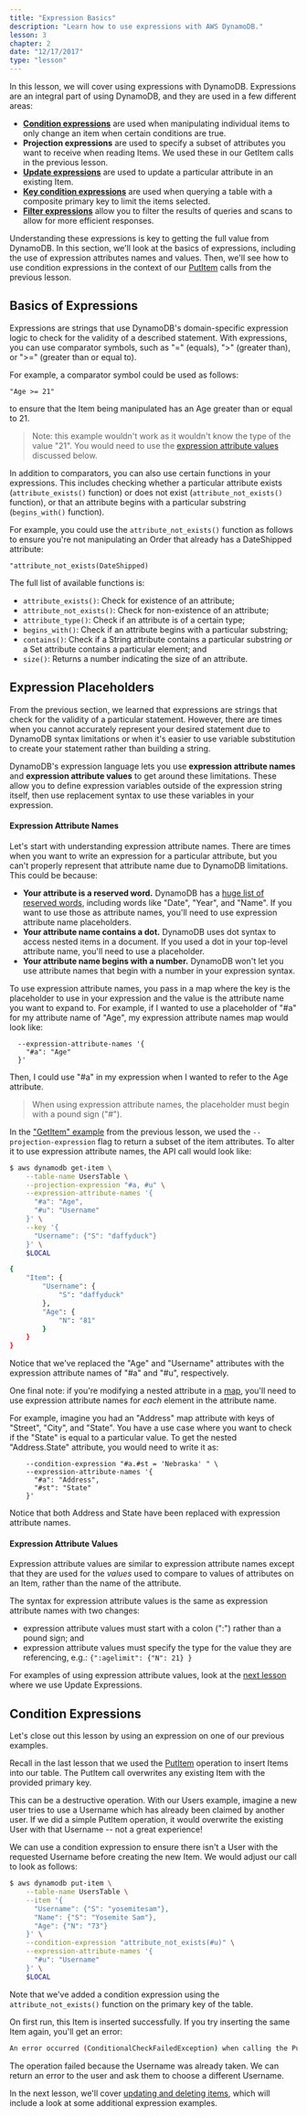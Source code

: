 ```yaml
---
title: "Expression Basics"
description: "Learn how to use expressions with AWS DynamoDB."
lesson: 3
chapter: 2
date: "12/17/2017"
type: "lesson"
---
```


In this lesson, we will cover using expressions with DynamoDB. Expressions are an integral part of using DynamoDB, and they are used in a few different areas:

- **[Condition expressions](#condition-expressions)** are used when manipulating individual items to only change an item when certain conditions are true. 
- **Projection expressions** are used to specify a subset of attributes you want to receive when reading Items. We used these in our GetItem calls in the previous lesson.
- **[Update expressions](./updating-deleting-items#updating-items)** are used to update a particular attribute in an existing Item.
- [**Key condition expressions**](./querying#using-key-expressions) are used when querying a table with a composite primary key to limit the items selected. 
- [**Filter expressions**](./filtering) allow you to filter the results of queries and scans to allow for more efficient responses.

Understanding these expressions is key to getting the full value from DynamoDB. In this section, we'll look at the basics of expressions, including the use of expression attributes names and values. Then, we'll see how to use condition expressions in the context of our [PutItem](./inserting-retrieving-items#put-item) calls from the previous lesson.

## Basics of Expressions

Expressions are strings that use DynamoDB's domain-specific expression logic to check for the validity of a described statement. With expressions, you can use comparator symbols, such as "=" (equals), ">" (greater than), or ">=" (greater than or equal to). 

For example, a comparator symbol could be used as follows:

```
"Age >= 21"
```

to ensure that the Item being manipulated has an Age greater than or equal to 21.

> Note: this example wouldn't work as it wouldn't know the type of the value "21". You would need to use the [expression attribute values](#expression-attribute-values) discussed below.

In addition to comparators, you can also use certain functions in your expressions. This includes checking whether a particular attribute exists (`attribute_exists()` function) or does not exist (`attribute_not_exists()` function), or that an attribute begins with a particular substring (`begins_with()` function).

For example, you could use the `attribute_not_exists()` function as follows to ensure you're not manipulating an Order that already has a DateShipped attribute:

```
"attribute_not_exists(DateShipped)
```

The full list of available functions is:

- `attribute_exists()`: Check for existence of an attribute;
- `attribute_not_exists()`: Check for non-existence of an attribute;
- `attribute_type()`: Check if an attribute is of a certain type;
- `begins_with()`: Check if an attribute begins with a particular substring;
- `contains()`: Check if a String attribute contains a particular substring _or_ a Set attribute contains a particular element; and
- `size()`: Returns a number indicating the size of an attribute.

## Expression Placeholders

From the previous section, we learned that expressions are strings that check for the validity of a particular statement. However, there are times when you cannot accurately represent your desired statement due to DynamoDB syntax limitations or when it's easier to use variable substitution to create your statement rather than building a string.

DynamoDB's expression language lets you use **expression attribute names** and **expression attribute values** to get around these limitations. These allow you to define expression variables outside of the expression string itself, then use replacement syntax to use these variables in your expression.

#### Expression Attribute Names

Let's start with understanding expression attribute names. There are times when you want to write an expression for a particular attribute, but you can't properly represent that attribute name due to DynamoDB limitations. This could be because:

- **Your attribute is a reserved word.** DynamoDB has a [huge list of reserved words](http://docs.aws.amazon.com/amazondynamodb/latest/developerguide/ReservedWords.html), including words like "Date", "Year", and "Name". If you want to use those as attribute names, you'll need to use expression attribute name placeholders.
- **Your attribute name contains a dot.** DynamoDB uses dot syntax to access nested items in a document. If you used a dot in your top-level attribute name, you'll need to use a placeholder.
- **Your attribute name begins with a number.** DynamoDB won't let you use attribute names that begin with a number in your expression syntax.

To use expression attribute names, you pass in a map where the key is the placeholder to use in your expression and the value is the attribute name you want to expand to. For example, if I wanted to use a placeholder of "#a" for my attribute name of "Age", my expression attribute names map would look like:

```
  --expression-attribute-names '{
    "#a": "Age"
  }'
```

Then, I could use "#a" in my expression when I wanted to refer to the Age attribute.

> When using expression attribute names, the placeholder must begin with a pound sign ("#").

In the ["GetItem" example](./inserting-retrieving-items#get-item) from the previous lesson, we used the `--projection-expression` flag to return a subset of the item attributes. To alter it to use expression attribute names, the API call would look like:

```bash
$ aws dynamodb get-item \
    --table-name UsersTable \
    --projection-expression "#a, #u" \
    --expression-attribute-names '{
      "#a": "Age",
      "#u": "Username"
    }' \
    --key '{
      "Username": {"S": "daffyduck"}
    }' \
    $LOCAL

{
    "Item": {
        "Username": {
            "S": "daffyduck"
        },
        "Age": {
            "N": "81"
        }
    }
}
```

Notice that we've replaced the "Age" and "Username" attributes with the expression attribute names of "#a" and "#u", respectively.

One final note: if you're modifying a nested attribute in a [map](./anatomy-of-an-item#map-type), you'll need to use expression attribute names for _each_ element in the attribute name.

For example, imagine you had an "Address" map attribute with keys of "Street", "City", and "State". You have a use case where you want to check if the "State" is equal to a particular value. To get the nested "Address.State" attribute, you would need to write it as:

```
    --condition-expression "#a.#st = 'Nebraska' " \
    --expression-attribute-names '{
      "#a": "Address",
      "#st": "State"
    }'

```

Notice that both Address and State have been replaced with expression attribute names.

#### Expression Attribute Values

Expression attribute values are similar to expression attribute names except that they are used for the _values_ used to compare to values of attributes on an Item, rather than the name of the attribute.

The syntax for expression attribute values is the same as expression attribute names with two changes:

- expression attribute values must start with a colon (":") rather than a pound sign; and
- expression attribute values must specify the type for the value they are referencing, e.g.: `{":agelimit": {"N": 21} }`

For examples of using expression attribute values, look at the [next lesson](./updating-deleting-items#using-the-set-update-clause) where we use Update Expressions.

## Condition Expressions

Let's close out this lesson by using an expression on one of our previous examples.

Recall in the last lesson that we used the [PutItem](./inserting-retrieving-items#put-item) operation to insert Items into our table. The PutItem call overwrites any existing Item with the provided primary key. 

This can be a destructive operation. With our Users example, imagine a new user tries to use a Username which has already been claimed by another user. If we did a simple PutItem operation, it would overwrite the existing User with that Username -- not a great experience!

We can use a condition expression to ensure there isn't a User with the requested Username before creating the new Item. We would adjust our call to look as follows:

```bash
$ aws dynamodb put-item \
    --table-name UsersTable \
    --item '{
      "Username": {"S": "yosemitesam"},
      "Name": {"S": "Yosemite Sam"},
      "Age": {"N": "73"}
    }' \
    --condition-expression "attribute_not_exists(#u)" \
    --expression-attribute-names '{
      "#u": "Username"
    }' \
    $LOCAL
```

Note that we've added a condition expression using the `attribute_not_exists()` function on the primary key of the table.

On first run, this Item is inserted successfully. If you try inserting the same Item again, you'll get an error:

```bash
An error occurred (ConditionalCheckFailedException) when calling the PutItem operation: The conditional request failed
```

The operation failed because the Username was already taken. We can return an error to the user and ask them to choose a different Username.

In the next lesson, we'll cover [updating and deleting items](./updating-deleting-items), which will include a look at some additional expression examples.
